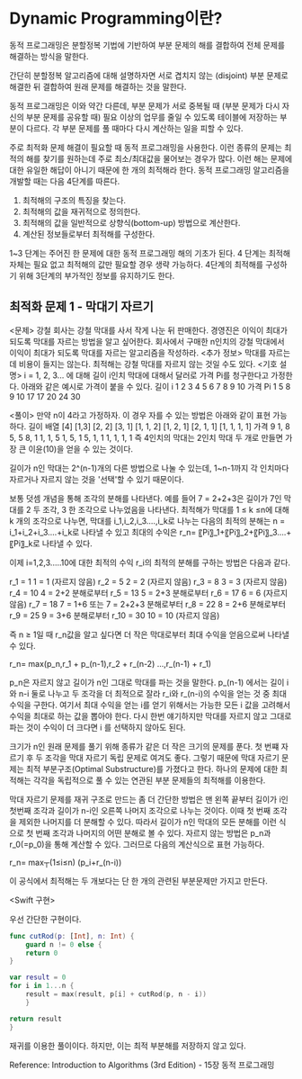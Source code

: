 # Dynamic Programming이란?

동적 프로그래밍은 분할정복 기법에 기반하여 부분 문제의 해를 결합하여 전체 문제를 해결하는 방식을 말한다.

간단히 분할정복 알고리즘에 대해 설명하자면 서로 겹치지 않는 (disjoint) 부분 문제로 해결한 뒤 결합하여 원래 문제를 해결하는 것을 말한다.

동적 프로그래밍은 이와 약간 다른데, 부분 문제가 서로 중복될 때 (부분 문제가 다시 자신의 부분 문제를 공유할 때) 필요 이상의 업무를 줄일 수 있도록 테이블에 저장하는 부분이 다르다. 각 부분 문제를 풀 때마다 다시 계산하는 일을 피할 수 있다.

주로 최적화 문제 해결이 필요할 때 동적 프로그래밍을 사용한다. 이런 종류의 문제는 최적의 해를 찾기를 원하는데 주로 최소/최대값을 물어보는 경우가 많다. 이런 해는 문제에 대한 유일한 해답이 아니기 때문에 한 개의 최적해라 한다. 동적 프로그래밍 알고리즘을 개발할 때는 다음 4단계를 따른다.

1. 최적해의 구조의 특징을 찾는다.
2. 최적해의 값을 재귀적으로 정의한다.
3. 최적해의 값을 일반적으로 상향식(bottom-up) 방법으로 계산한다.
4. 계산된 정보들로부터 최적해를 구성한다.

1~3 단계는 주어진 한 문제에 대한 동적 프로그래밍 해의 기초가 된다. 4 단계는 최적해 자체는 필요 없고 최적해의 값만 필요할 경우 생략 가능하다. 4단계의 최적해를 구성하기 위해 3단계의 부가적인 정보를 유지하기도 한다.

## 최적화 문제 1 - 막대기 자르기

<문제> 강철 회사는 강철 막대를 사서 작게 나눈 뒤 판매한다. 경영진은 이익이 최대가 되도록 막대를 자르는 방법을 알고 싶어한다. 회사에서 구매한 n인치의 강철 막대에서 이익이 최대가 되도록 막대를 자르는 알고리즘을 작성하라.
<추가 정보> 막대를 자르는데 비용이 들지는 않는다.
최적해는 강철 막대를 자르지 않는 것일 수도 있다.
<기호 설명> i = 1, 2, 3... 에 대해 길이 i인치 막대에 대해서 달러로 가격 Pi를 청구한다고 가정한다. 아래와 같은 예시로 가격이 붙을 수 있다.
길이 i	1	2	3	4	5	6	7	8	9	10
가격 Pi	1	5	8	9	10	17	17	20	24	30

<풀이>
만약 n이 4라고 가정하자. 이 경우 자를 수 있는 방법은 아래와 같이 표현 가능하다.
길이 배열	[4]	[1,3]	[2, 2]	[3, 1]	[1, 1, 2]	[1, 2, 1]	[2, 1, 1]	[1, 1, 1, 1]
가격	9	1, 8	5, 5	8, 1	1, 1, 5	1, 5, 1	5, 1, 1	1, 1, 1, 1
즉 4인치의 막대는 2인치 막대 두 개로 만들면 가장 큰 이윤(10)을 얻을 수 있는 것이다.

길이가 n인 막대는 2^(n-1)개의 다른 방법으로 나눌 수 있는데, 1~n-1까지 각 인치마다 자르거나 자르지 않는 것을 '선택'할 수 있기 때문이다.

보통 덧셈 개념을 통해 조각의 분해를 나타낸다. 예를 들어 7 = 2+2+3은 길이가 7인 막대를 2 두 조각, 3 한 조각으로 나누었음을 나타낸다. 최적해가 막대를 1 ≤ k ≤n에 대해 k 개의 조각으로 나누면, 막대를 i_1,i_2,i_3....,i_k로 나누는 다음의 최적의 분해는 n = i_1+i_2+i_3....+i_k로 나타낼 수 있고 최대의 수익은 r_n= 〖Pi〗_1+〖Pi〗_2+〖Pi〗_3....+〖Pi〗_k로 나타낼 수 있다.

이제 i=1,2,3.....10에 대한 최적의 수익 r_i의 최적의 분해를 구하는 방법은 다음과 같다.

r_1  = 1 1 = 1 (자르지 않음)
r_2  = 5 2 = 2 (자르지 않음)
r_3  = 8 3 = 3 (자르지 않음)
r_4  = 10 4 = 2+2 분해로부터
r_5  = 13 5 = 2+3 분해로부터
r_6  = 17 6 = 6 (자르지 않음)
r_7  = 18 7 = 1+6 또는 7 = 2+2+3 분해로부터
r_8  = 22 8 = 2+6 분해로부터
r_9  = 25 9 = 3+6 분해로부터
r_10  = 30 10 = 10 (자르지 않음)

즉 n ≥ 1일 때 r_n값을 알고 싶다면 더 작은 막대로부터 최대 수익을 얻음으로써 나타낼 수 있다.

r_n= max(p_n,r_1  + p_(n-1),r_2  + r_(n-2)  ...,r_(n-1)  + r_1)

p_n은 자르지 않고 길이가 n인 그대로 막대를 파는 것을 말한다. p_(n-1) 에서는 길이 i 와 n-i 둘로 나누고 두 조각을 더 최적으로 잘라 r_i와 r_(n-i)의 수익을 얻는 것 중 최대 수익을 구한다. 여기서 최대 수익을 얻는 i를 얻기 위해서는 가능한 모든 i 값을 고려해서 수익을 최대로 하는 값을 뽑아야 한다. 다시 한번 얘기하지만 막대를 자르지 않고 그대로 파는 것이 수익이 더 크다면 i 를 선택하지 않아도 된다.

크기가 n인 원래 문제를 풀기 위해 종류가 같은 더 작은 크기의 문제를 푼다. 첫 번쨰 자르기 후 두 조각을 막대 자르기 독립 문제로 여겨도 좋다. 그렇기 때문에 막대 자르기 문제는 최적 부분구조(Optimal Substructure)를 가졌다고 한다. 하나의 문제에 대한 최적해는 각각을 독립적으로 풀 수 있는 연관된 부분 문제들의 최적해를 이용한다.

막대 자르기 문제를 재귀 구조로 만드는 좀 더 간단한 방법은 맨 왼쪽 끝부터 길이가 i인 첫번째 조각과 길이가 n-i인 오른쪽 나머지 조각으로 나누는 것이다. 이때 첫 번째 조각을 제외한 나머지를 더 분해할 수 있다. 따라서 길이가 n인 막대의 모든 분해를 이런 식으로 첫 번째 조각과 나머지의 어떤 분해로 볼 수 있다. 자르지 않는 방법은 p_n과 r_0(=p_0)을 통해 계산할 수 있다. 그러므로 다음의 계산식으로 표현 가능하다.

r_n=   max┬(1≤i≤n)⁡  (p_i+r_(n-i))

이 공식에서 최적해는 두 개보다는 단 한 개의 관련된 부분문제만 가지고 만든다.

<Swift 구현>

우선 간단한 구현이다.

```swift
func cutRod(p: [Int], n: Int) {
    guard n != 0 else {
    return 0
}

var result = 0
for i in 1...n {
    result = max(result, p[i] + cutRod(p, n - i))
    }

return result
}
```

재귀를 이용한 풀이이다. 하지만, 이는 최적 부분해를 저장하지 않고 있다.

Reference:
Introduction to Algorithms (3rd Edition) - 15장 동적 프로그래밍
